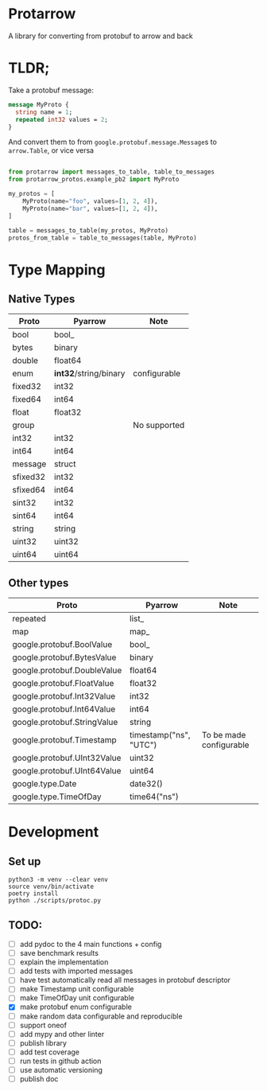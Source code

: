 # Protarrow

A library for converting from protobuf to arrow and back 

# TLDR;

Take a protobuf message:

```protobuf
message MyProto {
  string name = 1;
  repeated int32 values = 2;
}
```

And convert them to from `google.protobuf.message.Message`s to `arrow.Table`, or vice versa
```python

from protarrow import messages_to_table, table_to_messages
from protarrow_protos.example_pb2 import MyProto

my_protos = [
    MyProto(name="foo", values=[1, 2, 4]),
    MyProto(name="bar", values=[1, 2, 4]),
]

table = messages_to_table(my_protos, MyProto)
protos_from_table = table_to_messages(table, MyProto)
```

# Type Mapping

## Native Types

| Proto    | Pyarrow                 | Note         |
|----------|-------------------------|--------------|
| bool     | bool_                   |              |
| bytes    | binary                  |              |
| double   | float64                 |              |
| enum     | **int32**/string/binary | configurable |
| fixed32  | int32                   |              |
| fixed64  | int64                   |              |
| float    | float32                 |              |
| group    |                         | No supported |
| int32    | int32                   |              |
| int64    | int64                   |              |
| message  | struct                  |              |
| sfixed32 | int32                   |              |
| sfixed64 | int64                   |              |
| sint32   | int32                   |              |
| sint64   | int64                   |              |
| string   | string                  |              |
| uint32   | uint32                  |              |
| uint64   | uint64                  |              |

## Other types


| Proto                       | Pyarrow                | Note                    |
|-----------------------------|------------------------|-------------------------|
| repeated                    | list_                  |                         |
| map                         | map_                   |                         |
| google.protobuf.BoolValue   | bool_                  |                         |
| google.protobuf.BytesValue  | binary                 |                         |
| google.protobuf.DoubleValue | float64                |                         |
| google.protobuf.FloatValue  | float32                |                         |
| google.protobuf.Int32Value  | int32                  |                         |
| google.protobuf.Int64Value  | int64                  |                         |
| google.protobuf.StringValue | string                 |                         |
| google.protobuf.Timestamp   | timestamp("ns", "UTC") | To be made configurable |
| google.protobuf.UInt32Value | uint32                 |                         |
| google.protobuf.UInt64Value | uint64                 |                         |
| google.type.Date            | date32()               |                         |
| google.type.TimeOfDay       | time64("ns")           |                         |




# Development

## Set up

```shell
python3 -m venv --clear venv
source venv/bin/activate
poetry install
python ./scripts/protoc.py
```

## TODO:

* [ ] add pydoc to the 4 main functions + config
* [ ] save benchmark results
* [ ] explain the implementation
* [ ] add tests with imported messages
* [ ] have test automatically read all messages in protobuf descriptor
* [ ] make Timestamp unit configurable
* [ ] make TimeOfDay unit configurable
* [x] make protobuf enum configurable
* [ ] make random data configurable and reproducible
* [ ] support oneof
* [ ] add mypy and other linter
* [ ] publish library
* [ ] add test coverage
* [ ] run tests in github action
* [ ] use automatic versioning
* [ ] publish doc
